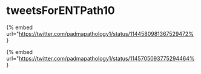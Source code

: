 # tweetsForENTPath10

{% embed url="https://twitter.com/padmapathology1/status/1144580981367529472% }

{% embed url="https://twitter.com/padmapathology1/status/1145705093775294464% }


